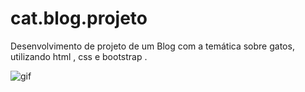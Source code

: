 # cat.blog.projeto
Desenvolvimento de  projeto  de um Blog com a temática sobre gatos,  utilizando  html , css e bootstrap .

![gif](https://github.com/stephany-c/cat.blog.projeto/blob/master/CatBlog%20-%20O%20Blog%20para%20quem%20ama%20gatos%20-%20Google%20Chrome%202021-02-26%2000-33-02.gif)



